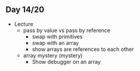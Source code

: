 ## Day 14/20

+ Lecture
  - pass by value vs pass by reference
    - swap with primitives
    - swap with an array
    - show arrays are references to each other
  - array mystery (mystery)
    - Show debugger on an array 
